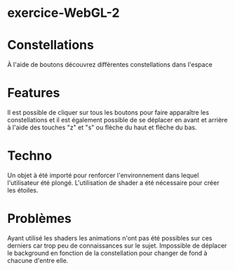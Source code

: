 # exercice-WebGL-2

# Constellations

À l'aide de boutons découvrez différentes constellations dans l'espace

# Features
Il est possible de cliquer sur tous les boutons pour faire apparaître les constellations et il est également possible de se déplacer en avant et arrière à l'aide des touches "z" et "s" ou flèche du haut et flèche du bas.

# Techno
Un objet à été importé pour renforcer l'environnement dans lequel l'utilisateur été plongé.
L'utilisation de shader a été nécessaire pour créer les étoiles.

# Problèmes
Ayant utilisé les shaders les animations n'ont pas été possibles sur ces derniers car trop peu de connaissances sur le sujet.
Impossible de déplacer le background en fonction de la constellation pour changer de fond à chacune d'entre elle.
